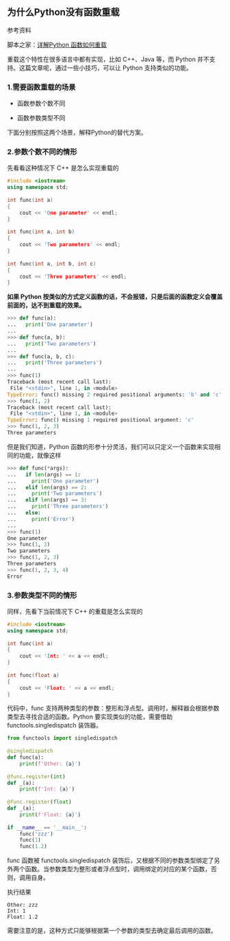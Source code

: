 ## 为什么Python没有函数重载

参考资料

脚本之家：[详解Python 函数如何重载](https://www.jb51.net/article/160084.htm)

重载这个特性在很多语言中都有实现，比如 C++、Java 等，而 Python 并不支持。这篇文章呢，通过一些小技巧，可以让 Python 支持类似的功能。

### 1.需要函数重载的场景

* 函数参数个数不同

* 函数参数类型不同

下面分别按照这两个场景，解释Python的替代方案。

### 2.参数个数不同的情形

先看看这种情况下 C++ 是怎么实现重载的

```cpp
#include <iostream>
using namespace std;
 
int func(int a)
{
    cout << 'One parameter' << endl;
}
 
int func(int a, int b)
{
    cout << 'Two parameters' << endl;
}
 
int func(int a, int b, int c)
{
    cout << 'Three parameters' << endl;
}
```

**如果 Python 按类似的方式定义函数的话，不会报错，只是后面的函数定义会覆盖前面的，达不到重载的效果。**

```python
>>> def func(a):
...   print('One parameter')
... 
>>> def func(a, b):
...   print('Two parameters')
... 
>>> def func(a, b, c):
...   print('Three parameters')
... 
>>> func(1)
Traceback (most recent call last):
 File "<stdin>", line 1, in <module>
TypeError: func() missing 2 required positional arguments: 'b' and 'c'
>>> func(1, 2)
Traceback (most recent call last):
 File "<stdin>", line 1, in <module>
TypeError: func() missing 1 required positional argument: 'c'
>>> func(1, 2, 3)
Three parameters
```

但是我们知道，Python 函数的形参十分灵活，我们可以只定义一个函数来实现相同的功能，就像这样

```python
>>> def func(*args):
...   if len(args) == 1:
...     print('One parameter')
...   elif len(args) == 2:
...     print('Two parameters')
...   elif len(args) == 3:
...     print('Three parameters')
...   else:
...     print('Error')
... 
>>> func(1)
One parameter
>>> func(1, 2)
Two parameters
>>> func(1, 2, 3)
Three parameters
>>> func(1, 2, 3, 4)
Error
```

### 3.参数类型不同的情形

同样，先看下当前情况下 C++ 的重载是怎么实现的

```cpp
#include <iostream>
using namespace std;
 
int func(int a)
{
    cout << 'Int: ' << a << endl;
}
 
int func(float a)
{
    cout << 'Float: ' << a << endl;
}
```

代码中，func 支持两种类型的参数：整形和浮点型。调用时，解释器会根据参数类型去寻找合适的函数。Python 要实现类似的功能，需要借助 functools.singledispatch 装饰器。

```python
from functools import singledispatch
 
@singledispatch
def func(a):
    print(f'Other: {a}')
 
@func.register(int)
def _(a):
    print(f'Int: {a}')
 
@func.register(float)
def _(a):
    print(f'Float: {a}')
 
if __name__ == '__main__':
    func('zzz')
    func(1)
    func(1.2)
```

func 函数被 functools.singledispatch 装饰后，又根据不同的参数类型绑定了另外两个函数。当参数类型为整形或者浮点型时，调用绑定的对应的某个函数，否则，调用自身。

执行结果

```shell
Other: zzz
Int: 1
Float: 1.2
```

需要注意的是，这种方式只能够根据第一个参数的类型去确定最后调用的函数。